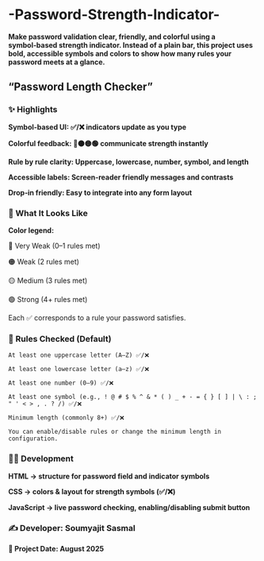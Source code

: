# -Password-Strength-Indicator-

__Make password validation clear, friendly, and colorful using a symbol‑based strength indicator. Instead of a plain bar, this project uses bold, accessible symbols and colors to show how many rules your password meets at a glance.__
## “Password Length Checker”
### ✨ Highlights

__Symbol‑based UI: ✅/❌ indicators update as you type__

__Colorful feedback: 🔴🟠🟡🟢 communicate strength instantly__

__Rule by rule clarity: Uppercase, lowercase, number, symbol, and length__

__Accessible labels: Screen‑reader friendly messages and contrasts__

__Drop‑in friendly: Easy to integrate into any form layout__

### 🎯 What It Looks Like

__Color legend:__

🔴 Very Weak (0–1 rules met)

🟠 Weak (2 rules met)

🟡 Medium (3 rules met)

🟢 Strong (4+ rules met)

Each ✅ corresponds to a rule your password satisfies.

### 🧩 Rules Checked (Default)

    At least one uppercase letter (A–Z) ✅/❌

    At least one lowercase letter (a–z) ✅/❌

    At least one number (0–9) ✅/❌

    At least one symbol (e.g., ! @ # $ % ^ & * ( ) _ + - = { } [ ] | \ : ; " ' < > , . ? /) ✅/❌

    Minimum length (commonly 8+) ✅/❌

    You can enable/disable rules or change the minimum length in configuration.

### 🧑‍💻 Development

__HTML → structure for password field and indicator symbols__

__CSS → colors & layout for strength symbols (✅/❌)__

__JavaScript → live password checking, enabling/disabling submit button__

### ✍️ Developer: __Soumyajit Sasmal__
 __📅 Project Date: August 2025__









